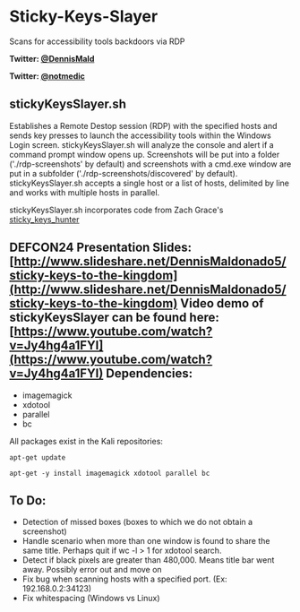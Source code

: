 # Sticky-Keys-Slayer
Scans for accessibility tools backdoors via RDP

**Twitter: [@DennisMald](https://twitter.com/DennisMald)**

**Twitter: [@notmedic](https://twitter.com/notmedic)**

stickyKeysSlayer.sh
----------------
Establishes a Remote Destop session (RDP) with the specified hosts and sends key presses to launch the accessibility tools within the Windows Login screen. stickyKeysSlayer.sh will analyze the console and alert if a command prompt window opens up. Screenshots will be put into a folder ('./rdp-screenshots' by default) and screenshots with a cmd.exe window are put in a subfolder ('./rdp-screenshots/discovered' by default). stickyKeysSlayer.sh accepts a single host or a list of hosts, delimited by line and works with multiple hosts in parallel.

stickyKeysSlayer.sh incorporates code from Zach Grace's [sticky_keys_hunter](https://github.com/ztgrace/sticky_keys_hunter/)

DEFCON24 Presentation Slides: [http://www.slideshare.net/DennisMaldonado5/sticky-keys-to-the-kingdom](http://www.slideshare.net/DennisMaldonado5/sticky-keys-to-the-kingdom)
Video demo of stickyKeysSlayer can be found here: [https://www.youtube.com/watch?v=Jy4hg4a1FYI](https://www.youtube.com/watch?v=Jy4hg4a1FYI)
Dependencies:
----------------
* imagemagick
* xdotool
* parallel
* bc

All packages exist in the Kali repositories:

    apt-get update
    
    apt-get -y install imagemagick xdotool parallel bc
	
	
To Do:
----------------
* Detection of missed boxes (boxes to which we do not obtain a screenshot)
* Handle scenario when more than one window is found to share the same title. Perhaps quit if wc -l > 1 for xdotool search.
* Detect if black pixels are greater than 480,000. Means title bar went away. Possibly error out and move on
* Fix bug when scanning hosts with a specified port. (Ex: 192.168.0.2:34123)
* Fix whitespacing (Windows vs Linux)
